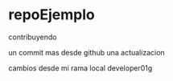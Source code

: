 # repoEjemplo

contribuyendo

un commit mas desde github
una actualizacion

cambios desde mi rama local developer01g
